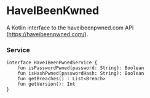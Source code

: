 # HaveIBeenKwned

A Kotlin interface to the haveibeenpwned.com API (https://haveibeenpwned.com/).

### Service ###

```
interface HaveIBeenPwnedService {
    fun isPasswordPwned(password: String): Boolean
    fun isHashPwned(passwordHash: String): Boolean
    fun getBreaches() : List<Breach>
    fun getVersion(): Int
}
```